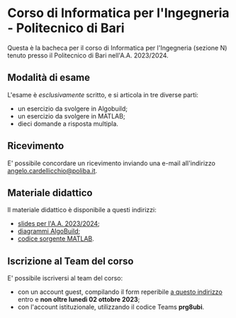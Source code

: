 # Corso di Informatica per l'Ingegneria - Politecnico di Bari

Questa è la bacheca per il corso di Informatica per l'Ingegneria (sezione N) tenuto presso il Politecnico di Bari nell'A.A. 2023/2024.

## Modalità di esame

L'esame è *esclusivamente* scritto, e si articola in tre diverse parti:

* un esercizio da svolgere in Algobuild;
* un esercizio da svolgere in MATLAB;
* dieci domande a risposta multipla.

## Ricevimento

E' possibile concordare un ricevimento inviando una e-mail all'indirizzo [angelo.cardellicchio@poliba.it](mailto:angelo.cardellicchio@poliba.it).

## Materiale didattico

Il materiale didattico è disponibile a questi indirizzi:

* [slides per l'A.A. 2023/2024](./material/slides/index.md);
* [diagrammi AlgoBuild](./material/algobuild/index.md);
* [codice sorgente MATLAB](./material/matlab/index.md).

## Iscrizione al Team del corso

E' possibile iscriversi al team del corso:

* con un account guest, compilando il form reperibile [a questo indirizzo](https://forms.office.com/e/RBFPxrvmVC) entro e **non oltre lunedì 02 ottobre 2023**;
* con l'account istituzionale, utilizzando il codice Teams **prg8ubi**.
